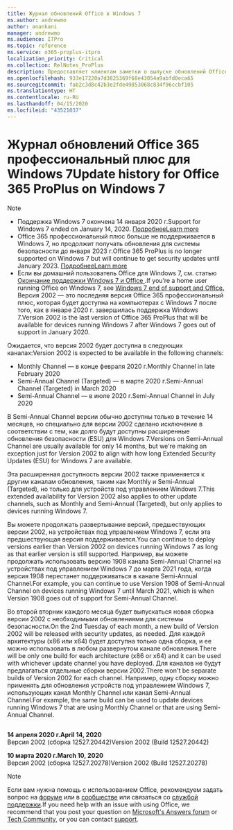 ```yaml
---
title: Журнал обновлений Office в Windows 7
ms.author: andrewmo
author: anankani
manager: andrewmo
ms.audience: ITPro
ms.topic: reference
ms.service: o365-proplus-itpro
localization_priority: Critical
ms.collection: RelNotes_ProPlus
description: Предоставляет клиентам заметки о выпуске обновлений Office 365 профессиональный плюс для Windows 7
ms.openlocfilehash: 933e17220a7d3825369f68e43054a9abfd0eca65
ms.sourcegitcommit: fab2c3d8c42b3e2fde49853068c834f96ccbf105
ms.translationtype: HT
ms.contentlocale: ru-RU
ms.lasthandoff: 04/15/2020
ms.locfileid: "43521037"
---
```

# <a name="update-history-for-office-365-proplus-on-windows-7"></a><span data-ttu-id="a1da8-103">Журнал обновлений Office 365 профессиональный плюс для Windows 7</span><span class="sxs-lookup"><span data-stu-id="a1da8-103">Update history for Office 365 ProPlus on Windows 7</span></span> 

 > [!NOTE]
>
>- <span data-ttu-id="a1da8-104">Поддержка Windows 7 окончена 14 января 2020 г.</span><span class="sxs-lookup"><span data-stu-id="a1da8-104">Support for Windows 7 ended on January 14, 2020.</span></span> [<span data-ttu-id="a1da8-105">Подробнее</span><span class="sxs-lookup"><span data-stu-id="a1da8-105">Learn more</span></span>](https://www.microsoft.com/microsoft-365/windows/end-of-windows-7-support?rtc=1)
>- <span data-ttu-id="a1da8-106">Office 365 профессиональный плюс больше не поддерживается в Windows 7, но продолжит получать обновления для системы безопасности до января 2023 г.</span><span class="sxs-lookup"><span data-stu-id="a1da8-106">Office 365 ProPlus is no longer supported on Windows 7 but will continue to get security updates until January 2023.</span></span> [<span data-ttu-id="a1da8-107">Подробнее</span><span class="sxs-lookup"><span data-stu-id="a1da8-107">Learn more</span></span>](https://docs.microsoft.com/DeployOffice/windows-7-support)
>- <span data-ttu-id="a1da8-108">Если вы домашний пользователь Office для Windows 7, см. статью [Окончание поддержки Windows 7 и Office ](https://support.office.com/en-us/article/windows-7-end-of-support-and-office-78f20fab-b57b-44d7-8368-06a8493f3cb9?ui=en-US&rs=en-US&ad=US).</span><span class="sxs-lookup"><span data-stu-id="a1da8-108">If you’re a home user running Office on Windows 7, see [Windows 7 end of support and Office.](https://support.office.com/en-us/article/windows-7-end-of-support-and-office-78f20fab-b57b-44d7-8368-06a8493f3cb9?ui=en-US&rs=en-US&ad=US)</span></span>
<span data-ttu-id="a1da8-109">Версия 2002 — это последняя версия Office 365 профессиональный плюс, которая будет доступна на компьютерах с Windows 7 после того, как в январе 2020 г. завершилась поддержка Windows 7.</span><span class="sxs-lookup"><span data-stu-id="a1da8-109">Version 2002 is the last version of Office 365 ProPlus that will be available for devices running Windows 7 after Windows 7 goes out of support in January 2020.</span></span>  

<span data-ttu-id="a1da8-110">Ожидается, что версия 2002 будет доступна в следующих каналах:</span><span class="sxs-lookup"><span data-stu-id="a1da8-110">Version 2002 is expected to be available in the following channels:</span></span>
- <span data-ttu-id="a1da8-111">Monthly Channel — в конце февраля 2020 г.</span><span class="sxs-lookup"><span data-stu-id="a1da8-111">Monthly Channel in late February 2020</span></span>
- <span data-ttu-id="a1da8-112">Semi-Annual Channel (Targeted) — в марте 2020 г.</span><span class="sxs-lookup"><span data-stu-id="a1da8-112">Semi-Annual Channel (Targeted) in March 2020</span></span>
- <span data-ttu-id="a1da8-113">Semi-Annual Channel — в июле 2020 г.</span><span class="sxs-lookup"><span data-stu-id="a1da8-113">Semi-Annual Channel in July 2020</span></span>

<span data-ttu-id="a1da8-114">В Semi-Annual Channel версии обычно доступны только в течение 14 месяцев, но специально для версии 2002 сделано исключение в соответствии с тем, как долго будут доступны расширенные обновления безопасности (ESU) для Windows 7.</span><span class="sxs-lookup"><span data-stu-id="a1da8-114">Versions on Semi-Annual Channel are usually available for only 14 months, but we're making an exception just for Version 2002 to align with how long Extended Security Updates (ESU) for Windows 7 are available.</span></span>

<span data-ttu-id="a1da8-115">Эта расширенная доступность версии 2002 также применяется к другим каналам обновления, таким как Monthly и Semi-Annual (Targeted), но только для устройств под управлением Windows 7.</span><span class="sxs-lookup"><span data-stu-id="a1da8-115">This extended availability for Version 2002 also applies to other update channels, such as Monthly and Semi-Annual (Targeted), but only applies to devices running Windows 7.</span></span>

<span data-ttu-id="a1da8-116">Вы можете продолжать развертывание версий, предшествующих версии 2002, на устройствах под управлением Windows 7, если эта предшествующая версия поддерживается.</span><span class="sxs-lookup"><span data-stu-id="a1da8-116">You can continue to deploy versions earlier than Version 2002 on devices running Windows 7 as long as that earlier version is still supported.</span></span> <span data-ttu-id="a1da8-117">Например, вы можете продолжать использовать версию 1908 канала Semi-Annual Channel на устройствах под управлением Windows 7 до марта 2021 года, когда версия 1908 перестанет поддерживаться в канале Semi-Annual Channel.</span><span class="sxs-lookup"><span data-stu-id="a1da8-117">For example, you can continue to use Version 1908 of Semi-Annual Channel on devices running Windows 7 until March 2021, which is when Version 1908 goes out of support for Semi-Annual Channel.</span></span>

<span data-ttu-id="a1da8-118">Во второй вторник каждого месяца будет выпускаться новая сборка версии 2002 с необходимыми обновлениями для системы безопасности.</span><span class="sxs-lookup"><span data-stu-id="a1da8-118">On the 2nd Tuesday of each month, a new build of Version 2002 will be released with security updates, as needed.</span></span> <span data-ttu-id="a1da8-119">Для каждой архитектуры (x86 или x64) будет доступна только одна сборка, и ее можно использовать в любом развернутом канале обновления.</span><span class="sxs-lookup"><span data-stu-id="a1da8-119">There will be only one build for each architecture (x86 or x64) and it can be used with whichever update channel you have deployed.</span></span> <span data-ttu-id="a1da8-120">Для каналов не будут предлагаться отдельные сборки версии 2002.</span><span class="sxs-lookup"><span data-stu-id="a1da8-120">There won't be separate builds of Version 2002 for each channel.</span></span> <span data-ttu-id="a1da8-121">Например, одну сборку можно применять для обновления устройств под управлением Windows 7, использующих канал Monthly Channel или канал Semi-Annual Channel.</span><span class="sxs-lookup"><span data-stu-id="a1da8-121">For example, the same build can be used to update devices running Windows 7 that are using Monthly Channel or that are using Semi-Annual Channel.</span></span>

##

[//]: # (НЕ УДАЛЯТЬ)

<span data-ttu-id="a1da8-123">**14 апреля 2020 г.**</span><span class="sxs-lookup"><span data-stu-id="a1da8-123">**April 14, 2020**</span></span><br/>
<span data-ttu-id="a1da8-124">Версия 2002 (сборка 12527.20442)</span><span class="sxs-lookup"><span data-stu-id="a1da8-124">Version 2002 (Build 12527.20442)</span></span><br/>

<span data-ttu-id="a1da8-125">**10 марта 2020 г.**</span><span class="sxs-lookup"><span data-stu-id="a1da8-125">**March 10, 2020**</span></span><br/>
<span data-ttu-id="a1da8-126">Версия 2002 (сборка 12527.20278)</span><span class="sxs-lookup"><span data-stu-id="a1da8-126">Version 2002 (Build 12527.20278)</span></span><br/>




> [!NOTE]
> <span data-ttu-id="a1da8-127">Если вам нужна помощь с использованием Office, рекомендуем задать вопрос на [форуме](https://answers.microsoft.com/) или в [сообществе](https://techcommunity.microsoft.com/) или связаться со [службой поддержки](https://support.microsoft.com/contactus).</span><span class="sxs-lookup"><span data-stu-id="a1da8-127">If you need help with an issue with using Office, we recommend that you post your question on [Microsoft's Answers forum](https://answers.microsoft.com/) or [Tech Community](https://techcommunity.microsoft.com/), or you can contact [support](https://support.microsoft.com/contactus).</span></span>
